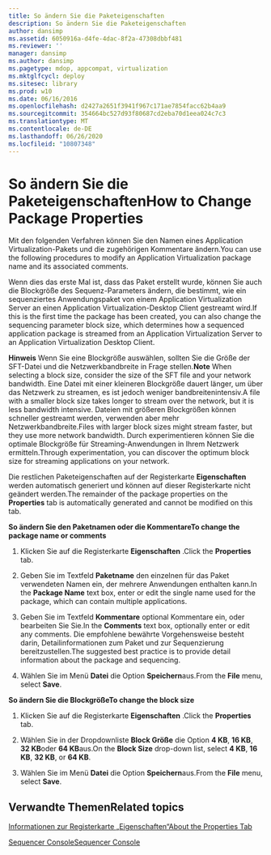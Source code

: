 ```yaml
---
title: So ändern Sie die Paketeigenschaften
description: So ändern Sie die Paketeigenschaften
author: dansimp
ms.assetid: 6050916a-d4fe-4dac-8f2a-47308dbbf481
ms.reviewer: ''
manager: dansimp
ms.author: dansimp
ms.pagetype: mdop, appcompat, virtualization
ms.mktglfcycl: deploy
ms.sitesec: library
ms.prod: w10
ms.date: 06/16/2016
ms.openlocfilehash: d2427a2651f3941f967c171ae7854facc62b4aa9
ms.sourcegitcommit: 354664bc527d93f80687cd2eba70d1eea024c7c3
ms.translationtype: MT
ms.contentlocale: de-DE
ms.lasthandoff: 06/26/2020
ms.locfileid: "10807348"
---
```

# <span data-ttu-id="bf74f-103">So ändern Sie die Paketeigenschaften</span><span class="sxs-lookup"><span data-stu-id="bf74f-103">How to Change Package Properties</span></span>


<span data-ttu-id="bf74f-104">Mit den folgenden Verfahren können Sie den Namen eines Application Virtualization-Pakets und die zugehörigen Kommentare ändern.</span><span class="sxs-lookup"><span data-stu-id="bf74f-104">You can use the following procedures to modify an Application Virtualization package name and its associated comments.</span></span>

<span data-ttu-id="bf74f-105">Wenn dies das erste Mal ist, dass das Paket erstellt wurde, können Sie auch die Blockgröße des Sequenz-Parameters ändern, die bestimmt, wie ein sequenziertes Anwendungspaket von einem Application Virtualization Server an einen Application Virtualization-Desktop Client gestreamt wird.</span><span class="sxs-lookup"><span data-stu-id="bf74f-105">If this is the first time the package has been created, you can also change the sequencing parameter block size, which determines how a sequenced application package is streamed from an Application Virtualization Server to an Application Virtualization Desktop Client.</span></span>

<span data-ttu-id="bf74f-106">**Hinweis**  Wenn Sie eine Blockgröße auswählen, sollten Sie die Größe der SFT-Datei und die Netzwerkbandbreite in Frage stellen.</span><span class="sxs-lookup"><span data-stu-id="bf74f-106">**Note** When selecting a block size, consider the size of the SFT file and your network bandwidth.</span></span> <span data-ttu-id="bf74f-107">Eine Datei mit einer kleineren Blockgröße dauert länger, um über das Netzwerk zu streamen, es ist jedoch weniger bandbreitenintensiv.</span><span class="sxs-lookup"><span data-stu-id="bf74f-107">A file with a smaller block size takes longer to stream over the network, but it is less bandwidth intensive.</span></span> <span data-ttu-id="bf74f-108">Dateien mit größeren Blockgrößen können schneller gestreamt werden, verwenden aber mehr Netzwerkbandbreite.</span><span class="sxs-lookup"><span data-stu-id="bf74f-108">Files with larger block sizes might stream faster, but they use more network bandwidth.</span></span> <span data-ttu-id="bf74f-109">Durch experimentieren können Sie die optimale Blockgröße für Streaming-Anwendungen in Ihrem Netzwerk ermitteln.</span><span class="sxs-lookup"><span data-stu-id="bf74f-109">Through experimentation, you can discover the optimum block size for streaming applications on your network.</span></span>

 

<span data-ttu-id="bf74f-110">Die restlichen Paketeigenschaften auf der Registerkarte **Eigenschaften** werden automatisch generiert und können auf dieser Registerkarte nicht geändert werden.</span><span class="sxs-lookup"><span data-stu-id="bf74f-110">The remainder of the package properties on the **Properties** tab is automatically generated and cannot be modified on this tab.</span></span>

**<span data-ttu-id="bf74f-111">So ändern Sie den Paketnamen oder die Kommentare</span><span class="sxs-lookup"><span data-stu-id="bf74f-111">To change the package name or comments</span></span>**

1.  <span data-ttu-id="bf74f-112">Klicken Sie auf die Registerkarte **Eigenschaften** .</span><span class="sxs-lookup"><span data-stu-id="bf74f-112">Click the **Properties** tab.</span></span>

2.  <span data-ttu-id="bf74f-113">Geben Sie im Textfeld **Paketname** den einzelnen für das Paket verwendeten Namen ein, der mehrere Anwendungen enthalten kann.</span><span class="sxs-lookup"><span data-stu-id="bf74f-113">In the **Package Name** text box, enter or edit the single name used for the package, which can contain multiple applications.</span></span>

3.  <span data-ttu-id="bf74f-114">Geben Sie im Textfeld **Kommentare** optional Kommentare ein, oder bearbeiten Sie Sie.</span><span class="sxs-lookup"><span data-stu-id="bf74f-114">In the **Comments** text box, optionally enter or edit any comments.</span></span> <span data-ttu-id="bf74f-115">Die empfohlene bewährte Vorgehensweise besteht darin, Detailinformationen zum Paket und zur Sequenzierung bereitzustellen.</span><span class="sxs-lookup"><span data-stu-id="bf74f-115">The suggested best practice is to provide detail information about the package and sequencing.</span></span>

4.  <span data-ttu-id="bf74f-116">Wählen Sie im Menü **Datei** die Option **Speichern**aus.</span><span class="sxs-lookup"><span data-stu-id="bf74f-116">From the **File** menu, select **Save**.</span></span>

**<span data-ttu-id="bf74f-117">So ändern Sie die Blockgröße</span><span class="sxs-lookup"><span data-stu-id="bf74f-117">To change the block size</span></span>**

1.  <span data-ttu-id="bf74f-118">Klicken Sie auf die Registerkarte **Eigenschaften** .</span><span class="sxs-lookup"><span data-stu-id="bf74f-118">Click the **Properties** tab.</span></span>

2.  <span data-ttu-id="bf74f-119">Wählen Sie in der Dropdownliste **Block Größe** die Option **4 KB**, **16 KB**, **32 KB**oder **64 KB**aus.</span><span class="sxs-lookup"><span data-stu-id="bf74f-119">On the **Block Size** drop-down list, select **4 KB**, **16 KB**, **32 KB**, or **64 KB**.</span></span>

3.  <span data-ttu-id="bf74f-120">Wählen Sie im Menü **Datei** die Option **Speichern**aus.</span><span class="sxs-lookup"><span data-stu-id="bf74f-120">From the **File** menu, select **Save**.</span></span>

## <span data-ttu-id="bf74f-121">Verwandte Themen</span><span class="sxs-lookup"><span data-stu-id="bf74f-121">Related topics</span></span>


[<span data-ttu-id="bf74f-122">Informationen zur Registerkarte „Eigenschaften“</span><span class="sxs-lookup"><span data-stu-id="bf74f-122">About the Properties Tab</span></span>](about-the-properties-tab.md)

[<span data-ttu-id="bf74f-123">Sequencer Console</span><span class="sxs-lookup"><span data-stu-id="bf74f-123">Sequencer Console</span></span>](sequencer-console.md)

 

 





